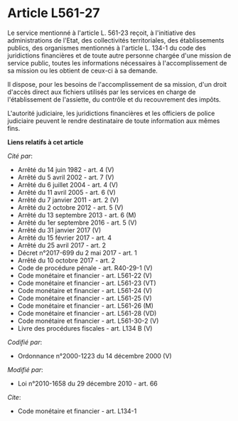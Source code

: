 # Article L561-27

Le service mentionné à l'article L. 561-23 reçoit, à l'initiative des administrations de l'Etat, des collectivités
territoriales, des établissements publics, des organismes mentionnés à l'article L. 134-1 du code des juridictions
financières et de toute autre personne chargée d'une mission de service public, toutes les informations nécessaires à
l'accomplissement de sa mission ou les obtient de ceux-ci à sa demande.

Il dispose, pour les besoins de l'accomplissement de sa mission, d'un droit d'accès direct aux fichiers utilisés par les
services en charge de l'établissement de l'assiette, du contrôle et du recouvrement des impôts. 

L'autorité judiciaire, les juridictions financières et les officiers de police judiciaire peuvent le rendre destinataire de
toute information aux mêmes fins.

**Liens relatifs à cet article**

_Cité par_:

  - Arrêté du 14 juin 1982 - art. 4 (V)
  - Arrêté du 5 avril 2002 - art. 7 (V)
  - Arrêté du 6 juillet 2004 - art. 4 (V)
  - Arrêté du 11 avril 2005 - art. 6 (V)
  - Arrêté du 7 janvier 2011 - art. 2 (V)
  - Arrêté du 2 octobre 2012 - art. 5 (V)
  - Arrêté du 13 septembre 2013 - art. 6 (M)
  - Arrêté du 1er septembre 2016 - art. 5 (V)
  - Arrêté du 31 janvier 2017 (V)
  - Arrêté du 15 février 2017 - art. 4
  - Arrêté du 25 avril 2017 - art. 2
  - Décret n°2017-699 du 2 mai 2017 - art. 1
  - Arrêté du 10 octobre 2017 - art. 2
  - Code de procédure pénale - art. R40-29-1 (V)
  - Code monétaire et financier - art. L561-22 (V)
  - Code monétaire et financier - art. L561-23 (VT)
  - Code monétaire et financier - art. L561-24 (V)
  - Code monétaire et financier - art. L561-25 (V)
  - Code monétaire et financier - art. L561-26 (M)
  - Code monétaire et financier - art. L561-28 (VD)
  - Code monétaire et financier - art. L561-30-2 (V)
  - Livre des procédures fiscales - art. L134 B (V)

_Codifié par_:

  - Ordonnance n°2000-1223 du 14 décembre 2000 (V)

_Modifié par_:

  - Loi n°2010-1658 du 29 décembre 2010 - art. 66

_Cite_:

  - Code monétaire et financier - art. L134-1
